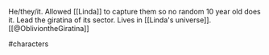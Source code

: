 He/they/it. Allowed [[Linda]] to capture them so no random 10 year old does it. Lead the giratina of its sector. Lives in [[Linda's universe]]. [[@ObliviontheGiratina]]

#characters 